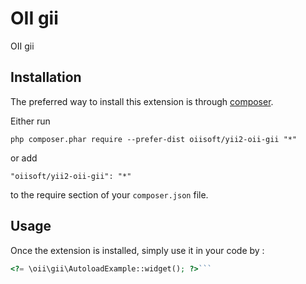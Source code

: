 OII gii
=======
OII gii

Installation
------------

The preferred way to install this extension is through [composer](http://getcomposer.org/download/).

Either run

```
php composer.phar require --prefer-dist oiisoft/yii2-oii-gii "*"
```

or add

```
"oiisoft/yii2-oii-gii": "*"
```

to the require section of your `composer.json` file.


Usage
-----

Once the extension is installed, simply use it in your code by  :

```php
<?= \oii\gii\AutoloadExample::widget(); ?>```